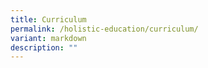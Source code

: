 ```yaml
---
title: Curriculum
permalink: /holistic-education/curriculum/
variant: markdown
description: ""
---
```

